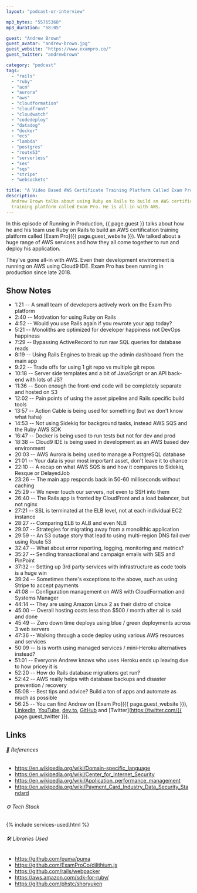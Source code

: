 ```yaml
---
layout: "podcast-or-interview"

mp3_bytes: "55765368"
mp3_duration: "58:05"

guest: "Andrew Brown"
guest_avatar: "andrew-brown.jpg"
guest_website: "https://www.exampro.co/"
guest_twitter: "andrewbrown"

category: "podcast"
tags:
  - "rails"
  - "ruby"
  - "acm"
  - "aurora"
  - "aws"
  - "cloudformation"
  - "cloudfront"
  - "cloudwatch"
  - "codedeploy"
  - "datadog"
  - "docker"
  - "ecs"
  - "lambda"
  - "postgres"
  - "route53"
  - "serverless"
  - "ses"
  - "sqs"
  - "stripe"
  - "websockets"

title: "A Video Based AWS Certificate Training Platform Called Exam Pro"
description:
  Andrew Brown talks about using Ruby on Rails to build an AWS certificate
  training platform called Exam Pro. He is all-in with AWS.
---
```


In this episode of Running in Production, {{ page.guest }} talks about how he
and his team use Ruby on Rails to build an AWS certification training platform
called [Exam Pro]({{ page.guest_website }}). We talked about a huge range of
AWS services and how they all come together to run and deploy his application.

They've gone all-in with AWS. Even their development environment is running on
AWS using Cloud9 IDE. Exam Pro has been running in production since late 2018.

## Show Notes

- 1:21 -- A small team of developers actively work on the Exam Pro platform
- 2:40 -- Motivation for using Ruby on Rails
- 4:52 -- Would you use Rails again if you rewrote your app today?
- 5:21 -- Monoliths are optimized for developer happiness not DevOps happiness
- 7:29 -- Bypassing ActiveRecord to run raw SQL queries for database reads
- 8:19 -- Using Rails Engines to break up the admin dashboard from the main app
- 9:22 -- Trade offs for using 1 git repo vs multiple git repos
- 10:18 -- Server side templates and a bit of JavaScript or an API back-end with lots of JS?
- 11:36 -- Soon enough the front-end code will be completely separate and hosted on S3
- 12:02 -- Pain points of using the asset pipeline and Rails specific build tools
- 13:57 -- Action Cable is being used for something (but we don't know what haha)
- 14:53 -- Not using Sidekiq for background tasks, instead AWS SQS and the Ruby AWS SDK
- 16:47 -- Docker is being used to run tests but not for dev and prod
- 18:38 -- Cloud9 IDE is being used in development as an AWS based dev environment
- 20:03 -- AWS Aurora is being used to manage a PostgreSQL database
- 21:01 -- Your data is your most important asset, don't leave it to chance
- 22:10 -- A recap on what AWS SQS is and how it compares to Sidekiq, Resque or DelayedJob
- 23:26 -- The main app responds back in 50-60 milliseconds without caching
- 25:29 -- We never touch our servers, not even to SSH into them
- 26:40 -- The Rails app is fronted by CloudFront and a load balancer, but not nginx
- 27:21 -- SSL is terminated at the ELB level, not at each individual EC2 instance
- 28:27 -- Comparing ELB to ALB and even NLB
- 29:07 -- Strategies for migrating away from a monolithic application
- 29:59 -- An S3 outage story that lead to using multi-region DNS fail over using Route 53
- 32:47 -- What about error reporting, logging, monitoring and metrics?
- 35:27 -- Sending transactional and campaign emails with SES and PinPoint
- 37:32 -- Setting up 3rd party services with infrastructure as code tools is a huge win
- 39:24 -- Sometimes there's exceptions to the above, such as using Stripe to accept payments
- 41:08 -- Configuration management on AWS with CloudFormation and Systems Manager
- 44:14 -- They are using Amazon Linux 2 as their distro of choice
- 45:00 -- Overall hosting costs less than $500 / month after all is said and done
- 45:49 -- Zero down time deploys using blue / green deployments across 3 web servers
- 47:36 -- Walking through a code deploy using various AWS resources and services
- 50:09 -- Is is worth using managed services / mini-Heroku alternatives instead?
- 51:01 -- Everyone Andrew knows who uses Heroku ends up leaving due to how pricey it is
- 52:20 -- How do Rails database migrations get run?
- 52:42 -- AWS really helps with database backups and disaster prevention / recovery
- 55:08 -- Best tips and advice? Build a ton of apps and automate as much as possible
- 56:25 -- You can find Andrew on [Exam Pro]({{ page.guest_website }}),
    [LinkedIn](https://www.linkedin.com/in/andrew-wc-brown/),
    [YouTube](https://www.youtube.com/ExamProChannel),
    [dev.to](https://dev.to/andrewbrown),
    [GitHub](https://github.com/omenking) and
    [Twitter](https://twitter.com/{{ page.guest_twitter }}).

## Links

###### 📄 References

- <https://en.wikipedia.org/wiki/Domain-specific_language>
- <https://en.wikipedia.org/wiki/Center_for_Internet_Security>
- <https://en.wikipedia.org/wiki/Application_performance_management>
- <https://en.wikipedia.org/wiki/Payment_Card_Industry_Data_Security_Standard>

###### ⚙️ Tech Stack

{% include services-used.html %}

###### 🛠 Libraries Used

- <https://github.com/puma/puma>
- <https://github.com/ExamProCo/dilithium.js>
- <https://github.com/rails/webpacker>
- <https://aws.amazon.com/sdk-for-ruby/>
- <https://github.com/phstc/shoryuken>
